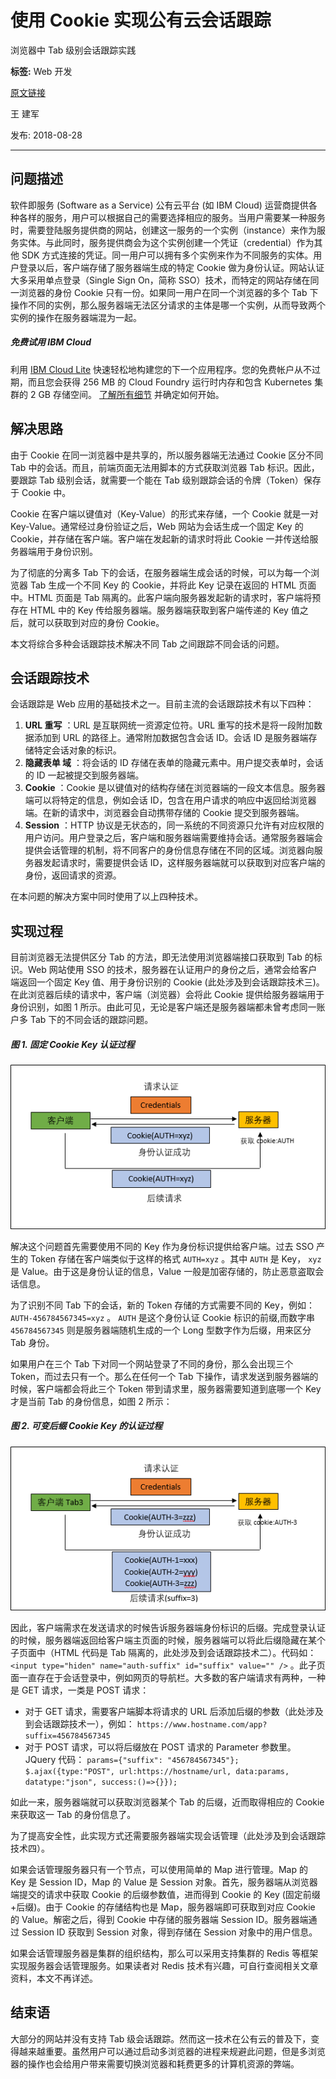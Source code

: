 # 使用 Cookie 实现公有云会话跟踪
浏览器中 Tab 级别会话跟踪实践

**标签:** Web 开发

[原文链接](https://developer.ibm.com/zh/articles/wa-session-tracking-using-cookies/)

王 建军

发布: 2018-08-28

* * *

## 问题描述

软件即服务 (Software as a Service) 公有云平台 (如 IBM Cloud) 运营商提供各种各样的服务，用户可以根据自己的需要选择相应的服务。当用户需要某一种服务时，需要登陆服务提供商的网站，创建这一服务的一个实例（instance）来作为服务实体。与此同时，服务提供商会为这个实例创建一个凭证（credential）作为其他 SDK 方式连接的凭证。同一用户可以拥有多个实例来作为不同服务的实体。用户登录以后，客户端存储了服务器端生成的特定 Cookie 做为身份认证。网站认证大多采用单点登录（Single Sign On，简称 SSO）技术，而特定的网站存储在同一浏览器的身份 Cookie 只有一份。如果同一用户在同一个浏览器的多个 Tab 下操作不同的实例，那么服务器端无法区分请求的主体是哪一个实例，从而导致两个实例的操作在服务器端混为一起。

##### 免费试用 IBM Cloud

利用 [IBM Cloud Lite](https://cloud.ibm.com/registration?cm_sp=ibmdev-_-developer-articles-_-cloudreg) 快速轻松地构建您的下一个应用程序。您的免费帐户从不过期，而且您会获得 256 MB 的 Cloud Foundry 运行时内存和包含 Kubernetes 集群的 2 GB 存储空间。 [了解所有细节](https://www.ibm.com/cloud/free/) 并确定如何开始。

## 解决思路

由于 Cookie 在同一浏览器中是共享的，所以服务器端无法通过 Cookie 区分不同 Tab 中的会话。而且，前端页面无法用脚本的方式获取浏览器 Tab 标识。因此，要跟踪 Tab 级别会话，就需要一个能在 Tab 级别跟踪会话的令牌（Token）保存于 Cookie 中。

Cookie 在客户端以键值对（Key-Value）的形式来存储，一个 Cookie 就是一对 Key-Value。通常经过身份验证之后，Web 网站为会话生成一个固定 Key 的 Cookie，并存储在客户端。客户端在发起新的请求时将此 Cookie 一并传送给服务器端用于身份识别。

为了彻底的分离多 Tab 下的会话，在服务器端生成会话的时候，可以为每一个浏览器 Tab 生成一个不同 Key 的 Cookie，并将此 Key 记录在返回的 HTML 页面中。HTML 页面是 Tab 隔离的。此客户端向服务器发起新的请求时，客户端将预存在 HTML 中的 Key 传给服务器端。服务器端获取到客户端传递的 Key 值之后，就可以获取到对应的身份 Cookie。

本文将综合多种会话跟踪技术解决不同 Tab 之间跟踪不同会话的问题。

## 会话跟踪技术

会话跟踪是 Web 应用的基础技术之一。目前主流的会话跟踪技术有以下四种：

1. **URL 重写** ：URL 是互联网统一资源定位符。URL 重写的技术是将一段附加数据添加到 URL 的路径上。通常附加数据包含会话 ID。会话 ID 是服务器端存储特定会话对象的标识。
2. **隐藏表单 域** ：将会话的 ID 存储在表单的隐藏元素中。用户提交表单时，会话的 ID 一起被提交到服务器端。
3. **Cookie** ：Cookie 是以键值对的结构存储在浏览器端的一段文本信息。服务器端可以将特定的信息，例如会话 ID，包含在用户请求的响应中返回给浏览器端。在新的请求中，浏览器会自动携带存储的 Cookie 提交到服务器端。
4. **Session** ：HTTP 协议是无状态的，同一系统的不同资源只允许有对应权限的用户访问。用户登录之后，客户端和服务器端需要维持会话。通常服务器端会提供会话管理的机制，将不同客户的身份信息存储在不同的区域。浏览器向服务器发起请求时，需要提供会话 ID，这样服务器端就可以获取到对应客户端的身份，返回请求的资源。

在本问题的解决方案中同时使用了以上四种技术。

## 实现过程

目前浏览器无法提供区分 Tab 的方法，即无法使用浏览器端接口获取到 Tab 的标识。Web 网站使用 SSO 的技术，服务器在认证用户的身份之后，通常会给客户端返回一个固定 Key 值、用于身份识别的 Cookie (此处涉及到会话跟踪技术三)。在此浏览器后续的请求中，客户端（浏览器）会将此 Cookie 提供给服务器端用于身份识别，如图 1 所示。由此可见，无论是客户端还是服务器端都未曾考虑同一账户多 Tab 下的不同会话的跟踪问题。

##### 图 1\. 固定 Cookie Key 认证过程

![图 1. 固定 Cookie Key 认证过程](../ibm_articles_img/wa-session-tracking-using-cookies_images_image001.png)

解决这个问题首先需要使用不同的 Key 作为身份标识提供给客户端。过去 SSO 产生的 Token 存储在客户端类似于这样的格式 `AUTH=xyz` 。其中 `AUTH` 是 Key， `xyz` 是 Value。由于这是身份认证的信息，Value 一般是加密存储的，防止恶意盗取会话信息。

为了识别不同 Tab 下的会话，新的 Token 存储的方式需要不同的 Key，例如： `AUTH-456784567345=xyz` 。 `AUTH` 是这个身份认证 Cookie 标识的前缀,而数字串 `456784567345` 则是服务器端随机生成的一个 Long 型数字作为后缀，用来区分 Tab 身份。

如果用户在三个 Tab 下对同一个网站登录了不同的身份，那么会出现三个 Token，而过去只有一个。那么在任何一个 Tab 下操作，请求发送到服务器端的时候，客户端都会将此三个 Token 带到请求里，服务器需要知道到底哪一个 Key 才是当前 Tab 的身份信息，如图 2 所示：

##### 图 2\. 可变后缀 Cookie Key 的认证过程

![图 2. 可变后缀 Cookie Key 的认证过程](../ibm_articles_img/wa-session-tracking-using-cookies_images_image002.png)

因此，客户端需求在发送请求的时候告诉服务器端身份标识的后缀。完成登录认证的时候，服务器端返回给客户端主页面的时候，服务器端可以将此后缀隐藏在某个子页面中（HTML 代码是 Tab 隔离的，此处涉及到会话跟踪技术二）。代码如： `<input type="hiden" name="auth-suffix" id="suffix" value="" />` 。此子页面一直存在于会话登录中，例如网页的导航栏。大多数的客户端请求有两种，一种是 GET 请求，一类是 POST 请求：

- 对于 GET 请求，需要客户端脚本将请求的 URL 后添加后缀的参数（此处涉及到会话跟踪技术一），例如： `https://www.hostname.com/app?suffix=456784567345`
- 对于 POST 请求，可以将后缀放在 POST 请求的 Parameter 参数里。JQuery 代码： `params={"suffix": "456784567345"}; $.ajax({type:"POST", url:https://hostname/url, data:params, datatype:"json", success:()=>{}});`

如此一来，服务器端就可以获取浏览器某个 Tab 的后缀，近而取得相应的 Cookie 来获取这一 Tab 的身份信息了。

为了提高安全性，此实现方式还需要服务器端实现会话管理（此处涉及到会话跟踪技术四）。

如果会话管理服务器只有一个节点，可以使用简单的 Map 进行管理。Map 的 Key 是 Session ID，Map 的 Value 是 Session 对象。首先，服务器端从浏览器端提交的请求中获取 Cookie 的后缀参数值，进而得到 Cookie 的 Key (固定前缀+后缀)。由于 Cookie 的存储结构也是 Map，服务器端即可获取到对应 Cookie 的 Value。解密之后，得到 Cookie 中存储的服务器端 Session ID。服务器端通过 Session ID 获取到 Session 对象，得到存储在 Session 对象中的用户信息。

如果会话管理服务器是集群的组织结构，那么可以采用支持集群的 Redis 等框架实现服务器会话管理服务。如果读者对 Redis 技术有兴趣，可自行查阅相关文章资料，本文不再详述。

## 结束语

大部分的网站并没有支持 Tab 级会话跟踪。然而这一技术在公有云的普及下，变得越来越重要。虽然用户可以通过启动多浏览器的进程来规避此问题，但是多浏览器的操作也会给用户带来需要切换浏览器和耗费更多的计算机资源的弊端。
